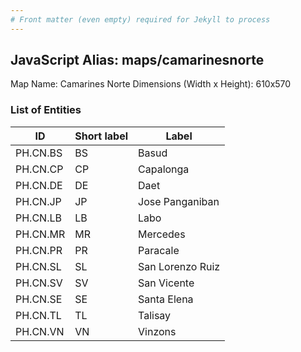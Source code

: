 ```yaml
---
# Front matter (even empty) required for Jekyll to process
---
```


## JavaScript Alias: maps/camarinesnorte

Map Name: Camarines Norte
Dimensions (Width x Height): 610x570





### List of Entities

ID | Short label | Label
---|---|---|
PH.CN.BS | BS | Basud
PH.CN.CP | CP | Capalonga
PH.CN.DE | DE | Daet
PH.CN.JP | JP | Jose Panganiban
PH.CN.LB | LB | Labo
PH.CN.MR | MR | Mercedes
PH.CN.PR | PR | Paracale
PH.CN.SL | SL | San Lorenzo Ruiz
PH.CN.SV | SV | San Vicente
PH.CN.SE | SE | Santa Elena
PH.CN.TL | TL | Talisay
PH.CN.VN | VN | Vinzons